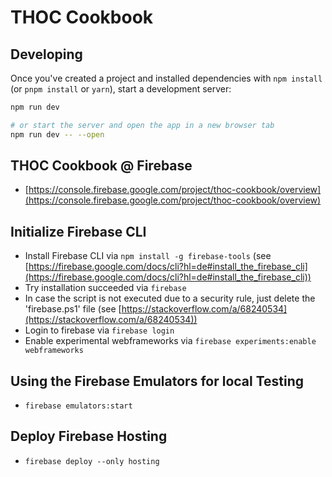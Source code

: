 # THOC Cookbook

## Developing

Once you've created a project and installed dependencies with `npm install` (or `pnpm install` or `yarn`), start a development server:

```bash
npm run dev

# or start the server and open the app in a new browser tab
npm run dev -- --open
```

## THOC Cookbook @ Firebase

- [https://console.firebase.google.com/project/thoc-cookbook/overview](https://console.firebase.google.com/project/thoc-cookbook/overview)

## Initialize Firebase CLI

- Install Firebase CLI via `npm install -g firebase-tools` (see [https://firebase.google.com/docs/cli?hl=de#install_the_firebase_cli](https://firebase.google.com/docs/cli?hl=de#install_the_firebase_cli))
- Try installation succeeded via `firebase`
- In case the script is not executed due to a security rule, just delete the 'firebase.ps1' file (see [https://stackoverflow.com/a/68240534](https://stackoverflow.com/a/68240534))
- Login to firebase via `firebase login`
- Enable experimental webframeworks via `firebase experiments:enable webframeworks`

## Using the Firebase Emulators for local Testing

- `firebase emulators:start`

## Deploy Firebase Hosting

- `firebase deploy --only hosting`
